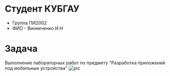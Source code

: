 # Студент КУБГАУ
- Группа ПИ2002 
- ФИО - Винниченко И.Н
# Задача
Выполнение лабораторных работ по предмету "Разработка приложений под мобильные устройства"
![pic](https://i.ytimg.com/vi/MzYUHJVY8Q4/maxresdefault.jpg)